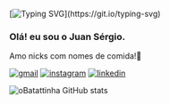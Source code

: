 [![Typing SVG](https://readme-typing-svg.demolab.com?font=Fira+Code&pause=1000&color=1F66F7&center=true&vCenter=true&random=false&width=850&lines=Ol%C3%A1!+Meu+nome+%C3%A9+Erick!👋+;Seja+bem+vindo+ao+meu+Github!)](https://git.io/typing-svg)
### Olá! eu sou o Juan Sérgio. 
Amo nicks com nomes de comida!🍟

[![gmail](https://img.shields.io/badge/Gmail-D14836?style=for-the-badge&logo=gmail&logoColor=white)](<juan.sergio227@gmail.com>)
[![instagram](https://img.shields.io/badge/Instagram-E4405F?style=for-the-badge&logo=instagram&logoColor=white)](linkinsta)
[![linkedin](https://img.shields.io/badge/LinkedIn-0077B5?style=for-the-badge&logo=linkedin&logoColor=white)](https://www.linkedin.com/in/juansergio-cs/)

![oBatattinha GitHub stats](https://github-readme-stats.vercel.app/api?username=oBatattinha&show_icons=true&theme=dark)

## 
